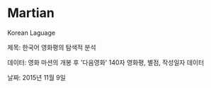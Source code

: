 # Martian
Korean Laguage

제목: 한국어 영화평의 탐색적 분석

데이터: 영화 마션의 개봉 후 '다음영화' 140자 영화평, 별점, 작성일자 데이터

날짜: 2015년 11월 9일
